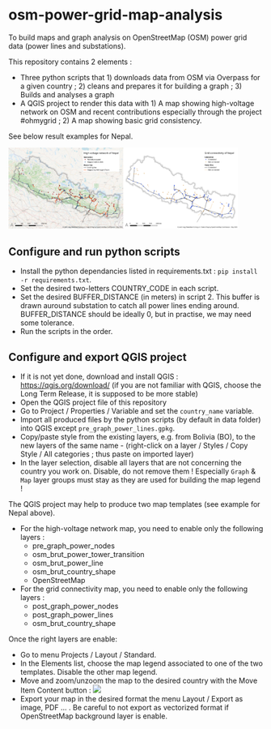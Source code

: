 # osm-power-grid-map-analysis
To build maps and graph analysis on OpenStreetMap (OSM) power grid data (power lines and substations).

This repository contains 2 elements :

* Three python scripts that 1) downloads data from OSM via Overpass for a given country ; 2) cleans and prepares it for building a graph ; 3) Builds and analyses a graph
* A QGIS project to render this data with 1) A map showing high-voltage network on OSM and recent contributions especially through the project #ohmygrid ; 2) A map showing basic grid consistency.

See below result examples for Nepal.

<img alt="Nepal high-voltage network" src="export/NP/high-voltage-network.png" width="45%"><img alt="Nepal progress map" src="export/NP/grid-connectivity.png" width="45%">

## Configure and run python scripts

* Install the python dependancies listed in requirements.txt : `pip install -r requirements.txt`.
* Set the desired two-letters COUNTRY_CODE in each script.
* Set the desired BUFFER_DISTANCE (in meters) in script 2. This buffer is drawn auround substation to catch all power lines ending around. BUFFER_DISTANCE should be ideally 0, but in practise, we may need some tolerance.
* Run the scripts in the order.


## Configure and export QGIS project

* If it is not yet done, download and install QGIS : https://qgis.org/download/ (if you are not familiar with QGIS, choose the Long Term Release, it is supposed to be more stable)
* Open the QGIS project file of this repository
* Go to Project / Properties / Variable and set the `country_name` variable.
* Import all produced files by the python scripts (by default in data folder) into QGIS except `pre_graph_power_lines.gpkg`.
* Copy/paste style from the existing layers, e.g. from Bolivia (BO), to the new layers of the same name - (right-click on a layer / Styles / Copy Style / All categories ; thus paste on imported layer)
* In the layer selection, disable all layers that are not concerning the country you work on. Disable, do not remove them ! Especially `Graph` & `Map` layer groups must stay as they are used for building the map legend !

The QGIS project may help to produce two map templates (see example for Nepal above).

* For the high-voltage network map, you need to enable only the following layers :
    * pre_graph_power_nodes
    * osm_brut_power_tower_transition
    * osm_brut_power_line
    * osm_brut_country_shape
    * OpenStreetMap
* For the grid connectivity map, you need to enable only the following layers :
    * post_graph_power_nodes
    * post_graph_power_lines
    * osm_brut_country_shape

Once the right layers are enable:

* Go to menu Projects / Layout / Standard.
* In the Elements list, choose the map legend associated to one of the two templates. Disable the other map legend.
* Move and zoom/unzoom the map to the desired country with the Move Item Content button : <img src="https://docs.qgis.org/3.40/fr/_images/mActionMoveItemContent.png" width="20px">
* Export your map in the desired format the menu Layout / Export as image, PDF ... . Be careful to not export as vectorized format if OpenStreetMap background layer is enable.

